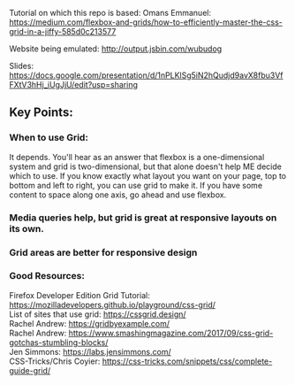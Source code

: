 Tutorial on which this repo is based:
Omans Emmanuel: https://medium.com/flexbox-and-grids/how-to-efficiently-master-the-css-grid-in-a-jiffy-585d0c213577

Website being emulated: http://output.jsbin.com/wubudog

Slides: https://docs.google.com/presentation/d/1nPLKlSg5iN2hQudjd9avX8fbu3VfFXtV3hHj_iUgJjU/edit?usp=sharing

## Key Points:

### When to use Grid:

It depends. You'll hear as an answer that flexbox is a one-dimensional system and grid is two-dimensional, but that alone doesn't help ME decide which to use. If you know exactly what layout you want on your page, top to bottom and left to right, you can use grid to make it. If you have some content to space along one axis, go ahead and use flexbox.

### Media queries help, but grid is great at responsive layouts on its own.

### Grid areas are better for responsive design

### Good Resources:

Firefox Developer Edition Grid Tutorial: https://mozilladevelopers.github.io/playground/css-grid/<br>
List of sites that use grid: https://cssgrid.design/<br>
Rachel Andrew: https://gridbyexample.com/<br>
Rachel Andrew: https://www.smashingmagazine.com/2017/09/css-grid-gotchas-stumbling-blocks/<br>
Jen Simmons: https://labs.jensimmons.com/<br>
CSS-Tricks/Chris Coyier: https://css-tricks.com/snippets/css/complete-guide-grid/<br>
